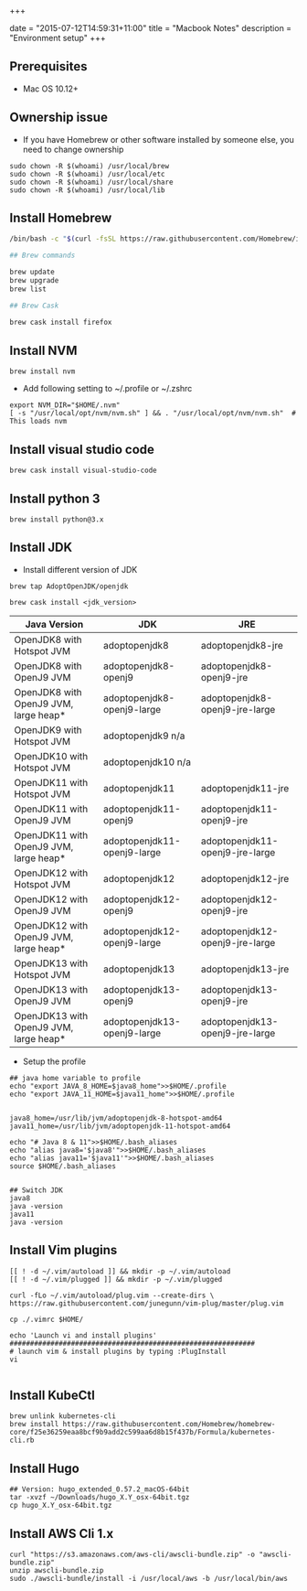 +++


date = "2015-07-12T14:59:31+11:00"
title = "Macbook Notes"
description = "Environment setup"
+++

## Prerequisites

* Mac OS 10.12+


## Ownership issue

* If you have Homebrew or other software installed by someone else, you need to change ownership

```
sudo chown -R $(whoami) /usr/local/brew
sudo chown -R $(whoami) /usr/local/etc
sudo chown -R $(whoami) /usr/local/share
sudo chown -R $(whoami) /usr/local/lib

```

## Install Homebrew 

```bash
/bin/bash -c "$(curl -fsSL https://raw.githubusercontent.com/Homebrew/install/master/install.sh)"

## Brew commands

brew update
brew upgrade 
brew list

## Brew Cask

brew cask install firefox

```

## Install NVM

```
brew install nvm
```


* Add following setting to ~/.profile or  ~/.zshrc

```
export NVM_DIR="$HOME/.nvm"
[ -s "/usr/local/opt/nvm/nvm.sh" ] && . "/usr/local/opt/nvm/nvm.sh"  # This loads nvm
```

## Install visual studio code


```
brew cask install visual-studio-code

```

## Install python 3

```
brew install python@3.x
```


## Install JDK

* Install different version of JDK

```
brew tap AdoptOpenJDK/openjdk

brew cask install <jdk_version>

```

Java  Version |	JDK	|JRE
------|--------|----------
OpenJDK8 with Hotspot JVM	 | adoptopenjdk8	 | adoptopenjdk8-jre
OpenJDK8 with OpenJ9 JVM	 | adoptopenjdk8-openj9	 | adoptopenjdk8-openj9-jre
OpenJDK8 with OpenJ9 JVM, large heap*	 | adoptopenjdk8-openj9-large	 | adoptopenjdk8-openj9-jre-large
OpenJDK9 with Hotspot JVM	 | adoptopenjdk9	n/a
OpenJDK10 with Hotspot JVM	 | adoptopenjdk10	n/a
OpenJDK11 with Hotspot JVM	 | adoptopenjdk11	 | adoptopenjdk11-jre
OpenJDK11 with OpenJ9 JVM	 | adoptopenjdk11-openj9	 | adoptopenjdk11-openj9-jre
OpenJDK11 with OpenJ9 JVM, large heap*	 | adoptopenjdk11-openj9-large	 | adoptopenjdk11-openj9-jre-large
OpenJDK12 with Hotspot JVM	 | adoptopenjdk12	 | adoptopenjdk12-jre
OpenJDK12 with OpenJ9 JVM	 | adoptopenjdk12-openj9	 | adoptopenjdk12-openj9-jre
OpenJDK12 with OpenJ9 JVM, large heap*	 | adoptopenjdk12-openj9-large	 | adoptopenjdk12-openj9-jre-large
OpenJDK13 with Hotspot JVM	 | adoptopenjdk13	 | adoptopenjdk13-jre
OpenJDK13 with OpenJ9 JVM	 | adoptopenjdk13-openj9	 | adoptopenjdk13-openj9-jre
OpenJDK13 with OpenJ9 JVM, large heap*	 | adoptopenjdk13-openj9-large	 | adoptopenjdk13-openj9-jre-large

* Setup the profile

```
## java home variable to profile
echo "export JAVA_8_HOME=$java8_home">>$HOME/.profile
echo "export JAVA_11_HOME=$java11_home">>$HOME/.profile


java8_home=/usr/lib/jvm/adoptopenjdk-8-hotspot-amd64
java11_home=/usr/lib/jvm/adoptopenjdk-11-hotspot-amd64

echo "# Java 8 & 11">>$HOME/.bash_aliases
echo "alias java8='$java8'">>$HOME/.bash_aliases
echo "alias java11='$java11'">>$HOME/.bash_aliases
source $HOME/.bash_aliases


## Switch JDK 
java8
java -version
java11 
java -version
```
## Install Vim plugins


```
[[ ! -d ~/.vim/autoload ]] && mkdir -p ~/.vim/autoload
[[ ! -d ~/.vim/plugged ]] && mkdir -p ~/.vim/plugged

curl -fLo ~/.vim/autoload/plug.vim --create-dirs \
https://raw.githubusercontent.com/junegunn/vim-plug/master/plug.vim

cp ./.vimrc $HOME/

echo 'Launch vi and install plugins'
############################################################
# launch vim & install plugins by typing :PlugInstall
vi


```

## Install KubeCtl

```
brew unlink kubernetes-cli
brew install https://raw.githubusercontent.com/Homebrew/homebrew-core/f25e36259eaa8bcf9b9add2c599aa6d8b15f437b/Formula/kubernetes-cli.rb

```




## Install Hugo

```
## Version: hugo_extended_0.57.2_macOS-64bit
tar -xvzf ~/Downloads/hugo_X.Y_osx-64bit.tgz
cp hugo_X.Y_osx-64bit.tgz
```


## Install AWS Cli 1.x

```
curl "https://s3.amazonaws.com/aws-cli/awscli-bundle.zip" -o "awscli-bundle.zip"
unzip awscli-bundle.zip
sudo ./awscli-bundle/install -i /usr/local/aws -b /usr/local/bin/aws
```